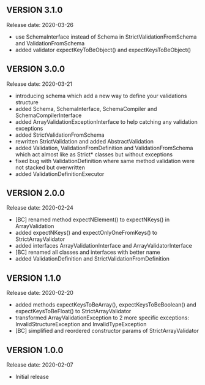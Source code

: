 VERSION 3.1.0
-------------
Release date: 2020-03-26

 - use SchemaInterface instead of Schema in StrictValidationFromSchema and ValidationFromSchema
 - added validator expectKeyToBeObject() and expectKeysToBeObject()

VERSION 3.0.0
-------------
Release date: 2020-03-21

 - introducing schema which add a new way to define your validations structure
 - added Schema, SchemaInterface, SchemaCompiler and SchemaCompilerInterface
 - added ArrayValidationExceptionInterface to help catching any validation exceptions
 - added StrictValidationFromSchema
 - rewritten StrictValidation and added AbstractValidation
 - added Validation, ValidationFromDefinition and ValidationFromSchema
   which act almost like as Strict* classes but without exceptions
 - fixed bug with ValidationDefinition where same method validation were not stacked but overwritten
 - added ValidationDefinitionExecutor

VERSION 2.0.0
-------------
Release date: 2020-02-24

 - [BC] renamed method expectNElement() to expectNKeys() in ArrayValidation
 - added expectNKeys() and expectOnlyOneFromKeys() to StrictArrayValidator
 - added interfaces ArrayValidationInterface and ArrayValidatorInterface
 - [BC] renamed all classes and interfaces with better name
 - added ValidationDefinition and StrictValidationFromDefinition

VERSION 1.1.0
-------------
Release date: 2020-02-20

 - added methods expectKeysToBeArray(), expectKeysToBeBoolean() and expectKeysToBeFloat() to StrictArrayValidator
 - transformed ArrayValidationException to 2 more specific exceptions: InvalidStructureException and InvalidTypeException
 - [BC] simplified and reordered constructor params of StrictArrayValidator

VERSION 1.0.0
-------------
Release date: 2020-02-07

 - Initial release